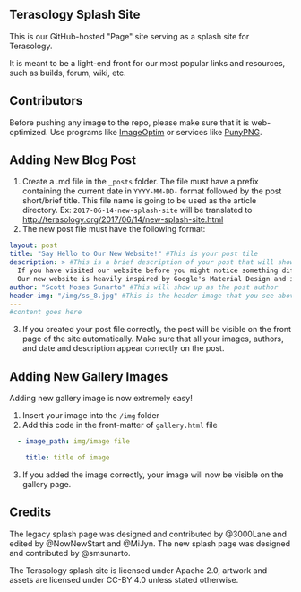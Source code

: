 Terasology Splash Site
-----------------------------

This is our GitHub-hosted "Page" site serving as a splash site for Terasology.

It is meant to be a light-end front for our most popular links and resources,
such as builds, forum, wiki, etc.

Contributors
------------

Before pushing any image to the repo, please make sure that it is web-optimized.
Use programs like [ImageOptim](https://imageoptim.com/) or services like
[PunyPNG](http://www.punypng.com/).

Adding New Blog Post
-----------

  1. Create a .md file in the `_posts` folder. The file must have a prefix containing the current date in `YYYY-MM-DD-` format followed by the post short/brief title. This file name is going to be used as the article directory.
  Ex: `2017-06-14-new-splash-site` will be translated to http://terasology.org/2017/06/14/new-splash-site.html
  2. The new post file must have the following format:
```yaml
layout: post
title: "Say Hello to Our New Website!" #This is your post tile
description: > #This is a brief description of your post that will show up in post previews.
  If you have visited our website before you might notice something different now. Yep, we have a new design!
  Our new website is heavily inspired by Google's Material Design and is inline with the Design Unification Project.
author: "Scott Moses Sunarto" #This will show up as the post author
header-img: "/img/ss_8.jpg" #This is the header image that you see above your post and on post previews
---
#content goes here
```
  3. If you created your post file correctly, the post will be visible on the front page of the site automatically. Make sure that all your images, authors, and date and description appear correctly on the post.



Adding New Gallery Images
------------

Adding new gallery image is now extremely easy!

 1. Insert your image into the `/img` folder
 2. Add this code in the front-matter of  `gallery.html` file

```yaml
  - image_path: img/image file

    title: title of image
```
  3. If you added the image correctly, your image will now be visible on the gallery page.

Credits
-------

The legacy splash page was designed and contributed by @3000Lane and edited by @NowNewStart and @MiJyn. The new splash page was designed and contributed by @smsunarto.

The Terasology splash site is licensed under Apache 2.0, artwork and assets are licensed under CC-BY 4.0 unless stated otherwise.
